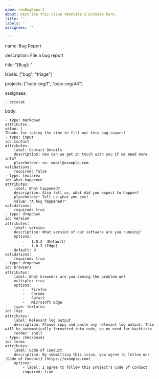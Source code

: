 ```yaml
---
name: newBugReport
about: Describe this issue template's purpose here.
title: ''
labels: ''
assignees: ''

---
```


name: Bug Report

description: File a bug report

title: "[Bug]: "

labels: ["bug", "triage"]

projects: ["octo-org/1", "octo-org/44"] 

assignees:

    - octocat 

body:

    - type: markdown
    attributes:
    value: | 
    Thanks for taking the time to fill out this bug report!
    - type: input
    id: contact 
    attributes:
        label: Contact Details
        description: How can we get in touch with you if we need more info? 
        placeholder: ex. email@example.com
    validations:
        required: false
    - type: textarea
    id: what-happened 
    attributes:
        label: What happened?
        description: Also tell us, what did you expect to happen? 
        placeholder: Tell us what you see! 
        value: "A bug happened!"
    validations:
        required: true
    - type: dropdown 
    id: version
    attributes：
        label: version
        description: What version of our software are you running? 
        options:
            -   1.0.2 （Default）
            -   1.0.3 (Edge)
        default: 0
    validations:
        required: true
    - type: dropdown 
    id: browsers
    attributes：
        label: What browsers are you seeing the problem on? 
        multiple: true 
        options:
            -   Firefox
            -   Chrome
            -   Safari
            -   Microsoft Edge
    -   type: textarea
    id: logs
    attributes：
        label: Relevant log output
        description: Please copy and paste any relevant log output. This will be automatically formatted into code, so no need for backticks.
        render: shell
    - type: checkboxes
    id: terms
    attributes:
        label: Code of Conduct
        description: By submitting this issue, you agree to follow our [Code of Conduct] (https://example.com)
        options:
            - label: I agree to follow this project's Code of Conduct 
            required: true
